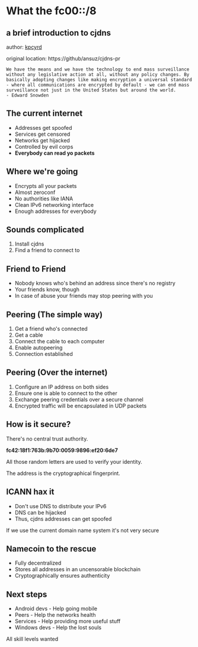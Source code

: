 # What the fc00::/8
## a brief introduction to cjdns

author: [kpcyrd](http://github.com/kpcyrd)

original location: https://github/ansuz/cjdns-pr

```quote
We have the means and we have the technology to end mass surveillance without any legislative action at all, without any policy changes. By basically adopting changes like making encryption a universal standard - where all communications are encrypted by default - we can end mass surveillance not just in the United States but around the world.
- Edward Snowden
```

## The current internet

 - Addresses get spoofed
 - Services get censored
 - Networks get hijacked
 - Controlled by evil corps
 - **Everybody can read yo packets**

## Where we're going

- Encrypts all your packets
- Almost zeroconf
- No authorities like IANA
- Clean IPv6 networking interface
- Enough addresses for everybody

## Sounds complicated

1. Install cjdns
2. Find a friend to connect to

## Friend to Friend

- Nobody knows who's behind an address since there's no registry
- Your friends know, though
- In case of abuse your friends may stop peering with you

## Peering (The simple way)

1. Get a friend who's connected
2. Get a cable
3. Connect the cable to each computer
4. Enable autopeering
5. Connection established

## Peering (Over the internet)

1. Configure an IP address on both sides
2. Ensure one is able to connect to the other
3. Exchange peering credentials over a secure channel
4. Encrypted traffic will be encapsulated in UDP packets

## How is it secure?

There's no central trust authority.

**fc42:18f1:763b:9b70:0059:9896:ef20:6de7**

All those random letters are used to verify your identity.

The address is the cryptographical fingerprint.

## ICANN hax it

- Don't use DNS to distribute your IPv6
- DNS can be hijacked
- Thus, cjdns addresses can get spoofed

If we use the current domain name system it's not very secure

## Namecoin to the rescue

- Fully decentralized
- Stores all addresses in an uncensorable blockchain
- Cryptographically ensures authenticity

## Next steps

- Android devs - Help going mobile
- Peers - Help the networks health
- Services - Help providing more useful stuff
- Windows devs - Help the lost souls

All skill levels wanted

